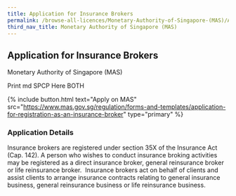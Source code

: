 ```yaml
---
title: Application for Insurance Brokers
permalink: /browse-all-licences/Monetary-Authority-of-Singapore-(MAS)/Application-for-Insurance-Brokers
third_nav_title: Monetary Authority of Singapore (MAS)
---
```


## Application for Insurance Brokers

Monetary Authority of Singapore (MAS)

Print md SPCP Here BOTH

{% include button.html text="Apply on MAS" src="https://www.mas.gov.sg/regulation/forms-and-templates/application-for-registration-as-an-insurance-broker" type="primary" %}

### Application Details

<p>Insurance brokers are registered under section 35X of the Insurance Act (Cap. 142). A person who wishes to conduct insurance broking activities may be registered as a direct insurance broker, general reinsurance broker or life reinsurance broker. &nbsp;Insurance brokers act on behalf of clients and assist clients to arrange insurance contracts relating to general insurance business, general reinsurance business or life reinsurance business.</p>

